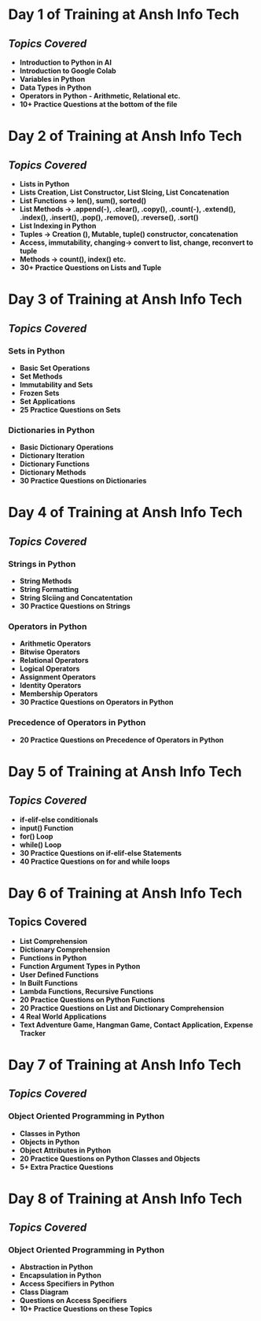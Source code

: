 #   **Day 1 of Training at Ansh Info Tech**

##  ***Topics Covered***

*   **Introduction to Python in AI**
*   **Introduction to Google Colab**
*   **Variables in Python**
*   **Data Types in Python**
*   **Operators in Python - Arithmetic, Relational etc.**
*   **10+ Practice Questions at the bottom of the file**

#   **Day 2 of Training at Ansh Info Tech**

##  ***Topics Covered***

*   **Lists in Python**
*   **Lists Creation, List Constructor, List Slcing, List Concatenation**
*   **List Functions -> len(), sum(), sorted()**
*   **List Methods -> .append(-), .clear(), .copy(), .count(-), .extend(), .index(), .insert(), .pop(), .remove(), .reverse(), .sort()**
*   **List Indexing in Python**
*   **Tuples -> Creation (), Mutable, tuple() constructor, concatenation**
*   **Access, immutability, changing-> convert to list, change, reconvert to tuple**
*   **Methods -> count(), index() etc.**
*   **30+ Practice Questions on Lists and Tuple**

# **Day 3 of Training at Ansh Info Tech**

## ***Topics Covered***

### **Sets in Python**
*   **Basic Set Operations**
*   **Set Methods**
*   **Immutability and Sets**
*   **Frozen Sets**
*   **Set Applications**
*   **25 Practice Questions on Sets**

### **Dictionaries in Python**
*   **Basic Dictionary Operations**
*   **Dictionary Iteration**
*   **Dictionary Functions**
*   **Dictionary Methods**
*   **30 Practice Questions on Dictionaries**

# **Day 4 of Training at Ansh Info Tech**

## ***Topics Covered***

### **Strings in Python**
* **String Methods**
* **String Formatting**
* **String Slciing and Concatentation**
* **30 Practice Questions on Strings**

### **Operators in Python**
* **Arithmetic Operators**
* **Bitwise Operators**
* **Relational Operators**
* **Logical Operators**
* **Assignment Operators**
* **Identity Operators**
* **Membership Operators**
* **30 Practice Questions on Operators in Python**

### **Precedence of Operators in Python**
* **20 Practice Questions on Precedence of Operators in Python**

# **Day 5 of Training at Ansh Info Tech**

## ***Topics Covered***

*   **if-elif-else conditionals**
*   **input() Function**
*   **for() Loop**
*   **while() Loop**
*   **30 Practice Questions on if-elif-else Statements**
*   **40 Practice Questions on for and while loops**
  
# **Day 6 of Training at Ansh Info Tech**

## **Topics Covered**

*   **List Comprehension**
*   **Dictionary Comprehension**
*   **Functions in Python**
*   **Function Argument Types in Python**
*   **User Defined Functions**
*   **In Built Functions**
*   **Lambda Functions, Recursive Functions**
*   **20 Practice Questions on Python Functions**
*   **20 Practice Questions on List and Dictionary Comprehension**
*   **4 Real World Applications**
*   **Text Adventure Game, Hangman Game, Contact Application, Expense Tracker**

#     **Day 7 of Training at Ansh Info Tech**
##    ***Topics Covered***
###   **Object Oriented Programming in Python**

* **Classes in Python**
* **Objects in Python**
* **Object Attributes in Python**
* **20 Practice Questions on Python Classes and Objects**
* **5+ Extra Practice Questions**

#     **Day 8 of Training at Ansh Info Tech**
##    ***Topics Covered***
###   **Object Oriented Programming in Python**

* **Abstraction in Python**
* **Encapsulation in Python**
* **Access Specifiers in Python**
* **Class Diagram**
* **Questions on Access Specifiers**
* **10+ Practice Questions on these Topics**

